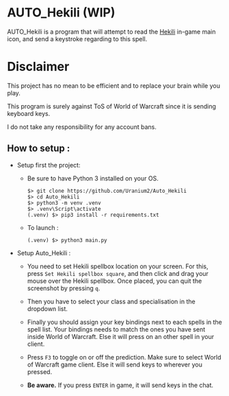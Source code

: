 # AUTO_Hekili (WIP)

AUTO_Hekili is a program that will attempt to read the [Hekili](https://github.com/Hekili/hekili) in-game main icon, and send a keystroke regarding to this spell.


# Disclaimer 

This project has no mean to be efficient and to replace your brain while you play.

This program is surely against ToS of World of Warcraft since it is sending keyboard keys.

I do not take any responsibility for any account bans.

## How to setup :

* Setup first the project:

    * Be sure to have Python 3 installed on your OS.

        ```shell
        $> git clone https://github.com/Uranium2/Auto_Hekili
        $> cd Auto_Hekili
        $> python3 -m venv .venv
        $> .venv\Script\activate
        (.venv) $> pip3 install -r requirements.txt
        ```

    * To launch :

        ```shell
        (.venv) $> python3 main.py
        ```

* Setup Auto_Hekili :

    * You need to set Hekili spellbox location on your screen. For this, press `Set Hekili spellbox square`, and then click and drag your mouse over the Hekili spellbox. Once placed, you can quit the screenshot by pressing `q`.

    * Then you have to select your class and specialisation in the dropdown list.

    * Finally you should assign your key bindings next to each spells in the spell list. Your bindings needs to match the ones you have sent inside World of Warcraft. Else it will press on an other spell in your client.

    * Press `F3` to toggle on or off the prediction. Make sure to select World of Warcraft game client. Else it will send keys to wherever you pressed.

    * __Be aware.__ If you press `ENTER` in game, it will send keys in the chat.
